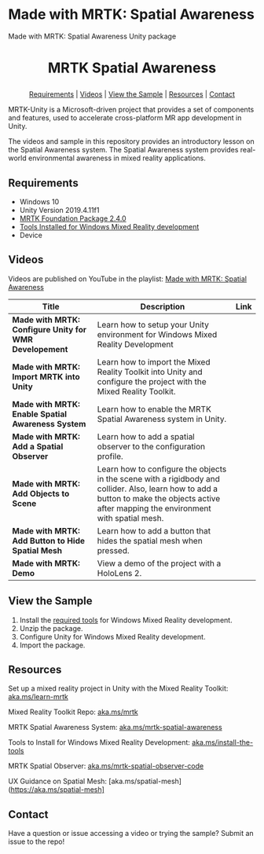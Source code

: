 # Made with MRTK: Spatial Awareness
Made with MRTK: Spatial Awareness Unity package

# <p align="center">MRTK Spatial Awareness</p>
<p align="center">
  <a href="https://github.com/aprilspeight/mrtk-spatial-awareness/blob/master/README.md#requirements">Requirements</a> |
  <a href="https://github.com/aprilspeight/commandlinetutorials/blob/master/README.md#videos">Videos</a> |
  <a href="https://github.com/aprilspeight/commandlinetutorials/blob/master/README.md#view-the-sample">View the Sample</a> | 
  <a href="https://github.com/aprilspeight/commandlinetutorials/blob/master/README.md#resources">Resources</a> | 
  <a href="https://github.com/aprilspeight/commandlinetutorials/blob/master/README.md#contact">Contact</a>
</p>

MRTK-Unity is a Microsoft-driven project that provides a set of components and features, used to accelerate cross-platform MR app development in Unity.

The videos and sample in this repository provides an introductory lesson on the Spatial Awareness system. The Spatial Awareness system provides real-world environmental awareness in mixed reality applications.

## Requirements

- Windows 10
- Unity Version 2019.4.11f1
- [MRTK Foundation Package 2.4.0](https://github.com/microsoft/MixedRealityToolkit-Unity/releases/tag/v2.4.0)
- [Tools Installed for Windows Mixed Reality development](https://docs.microsoft.com/en-us/windows/mixed-reality/develop/install-the-tools?tabs=unity)
- Device

## Videos

Videos are published on YouTube in the playlist: [Made with MRTK: Spatial Awareness](https://www.youtube.com/c/vogueandcode)

|  Title |  Description |  Link |
|---|---|---|
| **Made with MRTK: Configure Unity for WMR Developement**  | Learn how to setup your Unity environment for Windows Mixed Reality Development  |   |
| **Made with MRTK: Import MRTK into Unity** |  Learn how to import the Mixed Reality Toolkit into Unity and configure the project with the Mixed Reality Toolkit. |   |
| **Made with MRTK: Enable Spatial Awareness System**  | Learn how to enable the MRTK Spatial Awareness system in Unity.  |   |
| **Made with MRTK: Add a Spatial Observer** | Learn how to add a spatial observer to the configuration profile.  |   |
| **Made with MRTK: Add Objects to Scene**  | Learn how to configure the objects in the scene with a rigidbody and collider. Also, learn how to add a button to make the objects active after mapping the environment with spatial mesh.  |   |
| **Made with MRTK: Add Button to Hide Spatial Mesh**  | Learn how to add a button that hides the spatial mesh when pressed.  |   |
| **Made with MRTK: Demo**  |  View a demo of the project with a HoloLens 2. |   |

## View the Sample

1. Install the [required tools](https://aka.ms/install-the-tools) for Windows Mixed Reality development.
2. Unzip the package.
3. Configure Unity for Windows Mixed Reality development.
4. Import the package.

## Resources

Set up a mixed reality project in Unity with the Mixed Reality Toolkit: [aka.ms/learn-mrtk](https://aka.ms/learn-mrtk)

Mixed Reality Toolkit Repo: [aka.ms/mrtk](https://aka.ms/mrtk)

MRTK Spatial Awareness System: [aka.ms/mrtk-spatial-awareness](https://aka.ms/mrtk-spatial-awareness)

Tools to Install for Windows Mixed Reality Development: [aka.ms/install-the-tools](https://aka.ms/install-the-tools)

MRTK Spatial Observer: [aka.ms/mrtk-spatial-observer-code](https://aka.ms/mrtk-spatial-observer-code)

UX Guidance on Spatial Mesh: [aka.ms/spatial-mesh](https://aka.ms/spatial-mesh]

## Contact

Have a question or issue accessing a video or trying the sample? Submit an issue to the repo!
